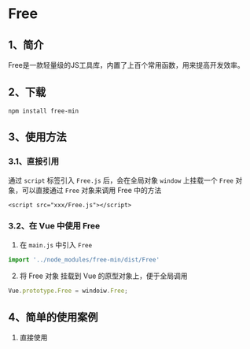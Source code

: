 # Free

## 1、简介

Free是一款轻量级的JS工具库，内置了上百个常用函数，用来提高开发效率。

## 2、下载

``` shell
npm install free-min
```

## 3、使用方法

### 3.1、直接引用

通过 ``script`` 标签引入 ``Free.js``  后，会在全局对象 ``window`` 上挂载一个 ``Free`` 对象，可以直接通过 ``Free`` 对象来调用 Free 中的方法

``` shell
<script src="xxx/Free.js"></script>
```

### 3.2、在 Vue 中使用 Free

1. 在 ``main.js`` 中引入 ``Free``

``` javascript
import '../node_modules/free-min/dist/Free'
```

2. 将 Free 对象 挂载到 Vue 的原型对象上，便于全局调用

``` javascript
Vue.prototype.Free = windoiw.Free;
```

## 4、简单的使用案例

1. 直接使用

``` javascript

```

